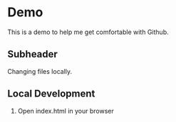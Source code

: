 # Demo

This is a demo to help me get comfortable with Github.

## Subheader

Changing files locally.

## Local Development

1. Open index.html in your browser